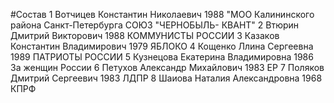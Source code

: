 #Состав
1 Вотчицев Константин Николаевич 1988 \"МОО Калининского района Санкт-Петербурга СОЮЗ \"ЧЕРНОБЫЛЬ- КВАНТ\"
2 Втюрин Дмитрий Викторович 1988 КОММУНИСТЫ РОССИИ
3 Казаков Константин Владимирович 1979 ЯБЛОКО
4 Кощенко Ллина Сергеевна 1989 ПАТРИОТЫ РОССИИ
5 Кузнецова Екатерина Владимировна 1986 За женщин России
6 Петухов Александр Михайлович 1983 ЕР
7 Поляков Дмитрий Сергеевич 1983 ЛДПР
8 Шаиова Наталия Александровна 1968 КПРФ

